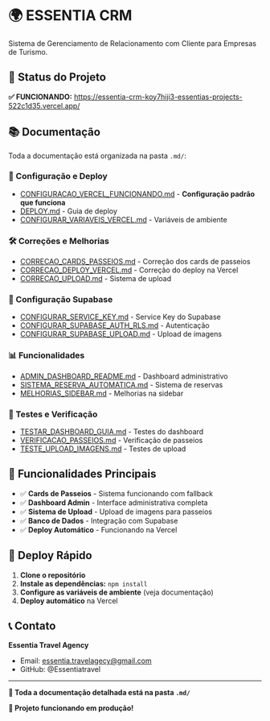 # 🌍 ESSENTIA CRM

Sistema de Gerenciamento de Relacionamento com Cliente para Empresas de Turismo.

## 🚀 Status do Projeto

**✅ FUNCIONANDO:** https://essentia-crm-koy7hiji3-essentias-projects-522c1d35.vercel.app/

## 📚 Documentação

Toda a documentação está organizada na pasta `.md/`:

### 🔧 Configuração e Deploy
- [CONFIGURACAO_VERCEL_FUNCIONANDO.md](.md/CONFIGURACAO_VERCEL_FUNCIONANDO.md) - **Configuração padrão que funciona**
- [DEPLOY.md](.md/DEPLOY.md) - Guia de deploy
- [CONFIGURAR_VARIAVEIS_VERCEL.md](.md/CONFIGURAR_VARIAVEIS_VERCEL.md) - Variáveis de ambiente

### 🛠️ Correções e Melhorias
- [CORRECAO_CARDS_PASSEIOS.md](.md/CORRECAO_CARDS_PASSEIOS.md) - Correção dos cards de passeios
- [CORRECAO_DEPLOY_VERCEL.md](.md/CORRECAO_DEPLOY_VERCEL.md) - Correção do deploy na Vercel
- [CORRECAO_UPLOAD.md](.md/CORRECAO_UPLOAD.md) - Sistema de upload

### 🔐 Configuração Supabase
- [CONFIGURAR_SERVICE_KEY.md](.md/CONFIGURAR_SERVICE_KEY.md) - Service Key do Supabase
- [CONFIGURAR_SUPABASE_AUTH_RLS.md](.md/CONFIGURAR_SUPABASE_AUTH_RLS.md) - Autenticação
- [CONFIGURAR_SUPABASE_UPLOAD.md](.md/CONFIGURAR_SUPABASE_UPLOAD.md) - Upload de imagens

### 📊 Funcionalidades
- [ADMIN_DASHBOARD_README.md](.md/ADMIN_DASHBOARD_README.md) - Dashboard administrativo
- [SISTEMA_RESERVA_AUTOMATICA.md](.md/SISTEMA_RESERVA_AUTOMATICA.md) - Sistema de reservas
- [MELHORIAS_SIDEBAR.md](.md/MELHORIAS_SIDEBAR.md) - Melhorias na sidebar

### 🧪 Testes e Verificação
- [TESTAR_DASHBOARD_GUIA.md](.md/TESTAR_DASHBOARD_GUIA.md) - Testes do dashboard
- [VERIFICACAO_PASSEIOS.md](.md/VERIFICACAO_PASSEIOS.md) - Verificação de passeios
- [TESTE_UPLOAD_IMAGENS.md](.md/TESTE_UPLOAD_IMAGENS.md) - Testes de upload

## 🎯 Funcionalidades Principais

- ✅ **Cards de Passeios** - Sistema funcionando com fallback
- ✅ **Dashboard Admin** - Interface administrativa completa
- ✅ **Sistema de Upload** - Upload de imagens para passeios
- ✅ **Banco de Dados** - Integração com Supabase
- ✅ **Deploy Automático** - Funcionando na Vercel

## 🚀 Deploy Rápido

1. **Clone o repositório**
2. **Instale as dependências:** `npm install`
3. **Configure as variáveis de ambiente** (veja documentação)
4. **Deploy automático** na Vercel

## 📞 Contato

**Essentia Travel Agency**
- Email: essentia.travelagecy@gmail.com
- GitHub: @Essentiatravel

---

**📁 Toda a documentação detalhada está na pasta `.md/`**

**🎉 Projeto funcionando em produção!**
